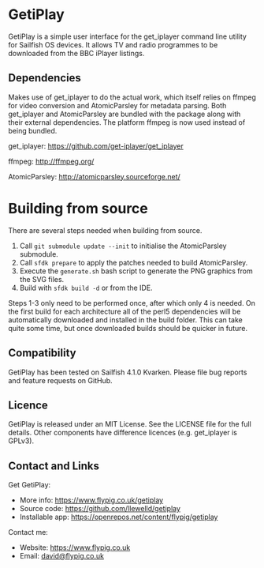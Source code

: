 # GetiPlay

GetiPlay is a simple user interface for the get_iplayer command line utility for Sailfish OS devices. It allows TV and radio programmes to be downloaded from the BBC iPlayer listings.

## Dependencies

Makes use of get_iplayer to do the actual work, which itself relies on ffmpeg for video conversion and AtomicParsley for metadata parsing. Both get_iplayer and AtomicParsley are bundled with the package along with their external dependencies. The platform ffmpeg is now used instead of being bundled.

get_iplayer: https://github.com/get-iplayer/get_iplayer

ffmpeg: http://ffmpeg.org/

AtomicParsley: http://atomicparsley.sourceforge.net/

# Building from source

There are several steps needed when building from source.

1. Call `git submodule update --init` to initialise the AtomicParsley submodule.
2. Call `sfdk prepare` to apply the patches needed to build AtomicParsley.
3. Execute the `generate.sh` bash script to generate the PNG graphics from the SVG files.
4. Build with `sfdk build -d` or from the IDE.

Steps 1-3 only need to be performed once, after which only 4 is needed. On the first build for each architecture all of the perl5 dependencies will be automatically downloaded and installed in the build folder. This can take quite some time, but once downloaded builds should be quicker in future.

## Compatibility

GetiPlay has been tested on Sailfish 4.1.0 Kvarken. Please file bug reports and feature requests on GitHub.

## Licence

GetiPlay is released under an MIT License. See the LICENSE file for the full details. Other components have difference licences (e.g. get_iplayer is GPLv3).

## Contact and Links

Get GetiPlay:

 * More info: https://www.flypig.co.uk/getiplay
 * Source code: https://github.com/llewelld/getiplay
 * Installable app: https://openrepos.net/content/flypig/getiplay

Contact me:

 * Website: https://www.flypig.co.uk
 * Email: david@flypig.co.uk
